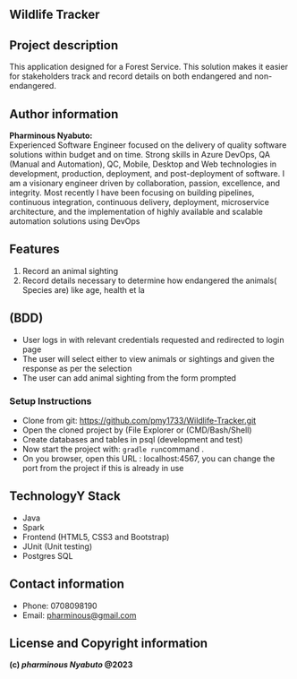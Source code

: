 ## Wildlife Tracker
## Project description
This application designed for a Forest Service.
This solution makes it easier for stakeholders track and record details on both endangered and non-endangered.
## Author information
**Pharminous Nyabuto:**  
Experienced Software Engineer focused on the delivery of quality software solutions within budget and on time.
Strong skills in Azure DevOps, QA (Manual and Automation), QC, Mobile, Desktop and Web technologies in development, production, deployment, and post-deployment of software.
I am a visionary engineer driven by collaboration, passion, excellence, and integrity. 
Most recently I have been focusing on building pipelines, continuous integration, continuous delivery, deployment, microservice architecture, and the implementation of highly available and scalable automation solutions using DevOps

## Features
1. Record an animal sighting
2. Record details necessary to determine how endangered the animals( Species are) like age, health et la



##  (BDD)
* User logs in with relevant credentials requested and redirected to login page
* The user will select either to view animals or sightings and given the response as per the selection
* The user can add animal sighting from the form prompted


### Setup Instructions
* Clone from git: https://github.com/pmy1733/Wildlife-Tracker.git
* Open the cloned project by (File Explorer or (CMD/Bash/Shell)
* Create databases and tables in psql (development and test)
* Now start the project with:   `gradle run`command .
* On you browser, open this URL : localhost:4567, you can change the port from the project if this is already in use

## TechnologyY Stack
* Java
* Spark
* Frontend (HTML5, CSS3 and Bootstrap)
* JUnit (Unit testing)
* Postgres SQL
## Contact information

* Phone: 0708098190
* Email: pharminous@gmail.com
## License and Copyright information
__(c) *pharminous Nyabuto*  @2023__